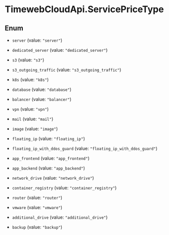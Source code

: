 # TimewebCloudApi.ServicePriceType

## Enum


* `server` (value: `"server"`)

* `dedicated_server` (value: `"dedicated_server"`)

* `s3` (value: `"s3"`)

* `s3_outgoing_traffic` (value: `"s3_outgoing_traffic"`)

* `k8s` (value: `"k8s"`)

* `database` (value: `"database"`)

* `balancer` (value: `"balancer"`)

* `vpn` (value: `"vpn"`)

* `mail` (value: `"mail"`)

* `image` (value: `"image"`)

* `floating_ip` (value: `"floating_ip"`)

* `floating_ip_with_ddos_guard` (value: `"floating_ip_with_ddos_guard"`)

* `app_frontend` (value: `"app_frontend"`)

* `app_backend` (value: `"app_backend"`)

* `network_drive` (value: `"network_drive"`)

* `container_registry` (value: `"container_registry"`)

* `router` (value: `"router"`)

* `vmware` (value: `"vmware"`)

* `additional_drive` (value: `"additional_drive"`)

* `backup` (value: `"backup"`)


